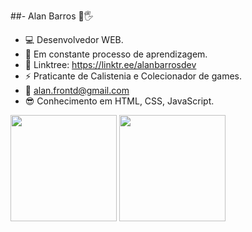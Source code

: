 ##- Alan Barros 🤘🖐

- 💻 Desenvolvedor WEB.
- 🌱 Em constante processo de aprendizagem.
- 💬 Linktree: https://linktr.ee/alanbarrosdev
- ⚡ Praticante de Calistenia e Colecionador de games.
- 📧 alan.frontd@gmail.com
- 😎 Conhecimento em HTML, CSS, JavaScript.


<div>
<img height="170em" src="https://github-readme-stats.vercel.app/api?username=AlanBarros-dev&show_icons=true&theme=dark">

<img height="170em" src="https://github-readme-stats.vercel.app/api/top-langs/?username=AlanBarros-dev&layout=compact&langs_count=16&theme=dark">



